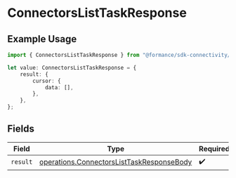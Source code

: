 # ConnectorsListTaskResponse

## Example Usage

```typescript
import { ConnectorsListTaskResponse } from "@formance/sdk-connectivity/models/operations";

let value: ConnectorsListTaskResponse = {
    result: {
        cursor: {
            data: [],
        },
    },
};
```

## Fields

| Field                                                                                                  | Type                                                                                                   | Required                                                                                               | Description                                                                                            |
| ------------------------------------------------------------------------------------------------------ | ------------------------------------------------------------------------------------------------------ | ------------------------------------------------------------------------------------------------------ | ------------------------------------------------------------------------------------------------------ |
| `result`                                                                                               | [operations.ConnectorsListTaskResponseBody](../../models/operations/connectorslisttaskresponsebody.md) | :heavy_check_mark:                                                                                     | N/A                                                                                                    |